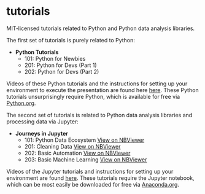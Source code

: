 # tutorials
MIT-licensed tutorials related to Python and Python data analysis libraries.

The first set of tutorials is purely related to Python:

* **Python Tutorials**
    * 101: Python for Newbies
    * 201: Python for Devs (Part 1)
    * 202: Python for Devs (Part 2)

Videos of these Python tutorials and the instructions for setting up your environment to execute the presentation are found here [here](https://www.youtube.com/playlist?list=PL0K68QsPLDatdljp-9M3eP3W086y98ruc). These Python tutorials unsurprisingly require Python, which is available for free via [Python.org](https://www.python.org/downloads/).

The second set of tutorials is related to Python data analysis libraries and processing data via Jupyter:

* **Journeys in Jupyter**
    * 101: Python Data Ecosystem [View on NBViewer](https://nbviewer.jupyter.org/github/theonaunheim/tutorials/blob/nbviewer/journeys_in_jupyter/101_python_data_ecosystem/1_introduction.ipynb)
    * 201: Cleaning Data [View on NBViewer](https://nbviewer.jupyter.org/github/theonaunheim/tutorials/blob/nbviewer/journeys_in_jupyter/201_cleaning_data/1_introduction.ipynb)
    * 202: Basic Automation [View on NBViewer](https://nbviewer.jupyter.org/github/theonaunheim/tutorials/blob/nbviewer/journeys_in_jupyter/202_automation_basics/1_introduction.ipynb)
    * 203: Basic Machine Learning [View on NBViewer](https://nbviewer.jupyter.org/github/theonaunheim/tutorials/blob/nbviewer/journeys_in_jupyter/203_machine_learning_basics/1_introduction.ipynb)

Videos of the Jupyter tutorials and instructions for setting up your environment are found [here](https://www.youtube.com/playlist?list=PL0K68QsPLDasgvcTuDnNCF5JX21o2YX67). These tutorials require the Jupyter notebook, which can be most easily be downloaded for free via [Anaconda.org](https://www.anaconda.com/download/).


